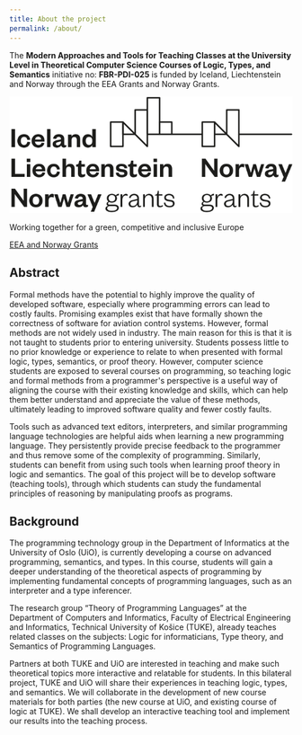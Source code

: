 ```yaml
---
title: About the project
permalink: /about/
---
```


The **Modern Approaches and Tools for Teaching Classes at the University Level in Theoretical Computer Science Courses of Logic, Types, and Semantics** initiative no: **FBR-PDI-025** is funded by Iceland, Liechtenstein and Norway through the EEA Grants and Norway Grants.

<img src="/images/EEA-and-Norway_grants.png"/>
    <br>

Working together for a green, competitive and inclusive Europe

[EEA and Norway Grants](https://www.eeagrants.sk/en/)


## Abstract

Formal methods have the potential to highly improve the quality of developed software, especially where programming errors can lead to costly faults. Promising examples exist that have formally shown the correctness of software for aviation control systems. However, formal methods are not widely used in industry. The main reason for this is that it is not taught to students prior to entering university. Students possess little to no prior knowledge or experience to relate to when presented with formal logic, types, semantics, or proof theory. However, computer science students are exposed to several courses on programming, so teaching logic and formal methods from a programmer's perspective is a useful way of aligning the course with their existing knowledge and skills, which can help them better understand and appreciate the value of these methods, ultimately leading to improved software quality and fewer costly faults.

Tools such as advanced text editors, interpreters, and similar programming language technologies are helpful aids when learning a new programming language. They persistently provide precise feedback to the programmer and thus remove some of the complexity of programming. Similarly, students can benefit from using such tools when learning proof theory in logic and semantics. The goal of this project will be to develop software (teaching tools), through which students can study the fundamental principles of reasoning by manipulating proofs as programs.

## Background

The programming technology group in the Department of Informatics at the University of Oslo (UiO), is currently developing a course on advanced programming, semantics, and types. In this course, students will gain a deeper understanding of the theoretical aspects of programming by implementing fundamental concepts of programming languages, such as an interpreter and a type inferencer.

The research group “Theory of Programming Languages” at the Department of Computers and Informatics, Faculty of Electrical Engineering and Informatics, Technical University of Košice (TUKE), already teaches related classes on the subjects: Logic for informaticians, Type theory, and Semantics of Programming Languages.

Partners at both TUKE and UiO are interested in teaching and make such theoretical topics more interactive and relatable for students. In this bilateral project, TUKE and UiO will share their experiences in teaching logic, types, and semantics. We will collaborate in the development of new course materials for both parties (the new course at UiO, and existing course of logic at TUKE). We shall develop an interactive teaching tool and implement our results into the teaching process.

